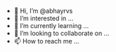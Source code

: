 - 👋 Hi, I’m @abhayrvs
- 👀 I’m interested in ...
- 🌱 I’m currently learning ...
- 💞️ I’m looking to collaborate on ...
- 📫 How to reach me ...

<!---
abhayrvs/abhayrvs is a ✨ special ✨ repository because its `README.md` (this file) appears on your GitHub profile.
You can click the Preview link to take a look at your changes.
--->
